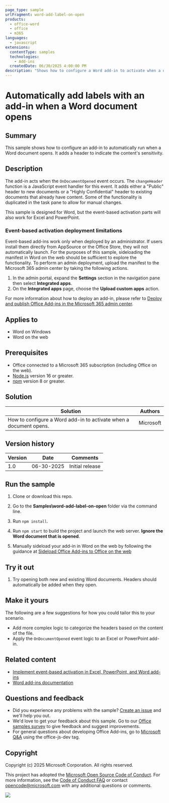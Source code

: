 ```yaml
---
page_type: sample
urlFragment: word-add-label-on-open
products:
  - office-word
  - office
  - m365
languages:
  - javascript
extensions:
  contentType: samples
  technologies:
    - Add-ins
  createdDate: 06/30/2025 4:00:00 PM
description: "Shows how to configure a Word add-in to activate when a document opens."
---
```


# Automatically add labels with an add-in when a Word document opens

## Summary

This sample shows how to configure an add-in to automatically run when a Word document opens. It adds a header to indicate the content's sensitivity.

## Description

The add-in acts when the `OnDocumentOpened` event occurs. The `changeHeader` function is a JavaScript event handler for this event. It adds either a "Public" header to new documents or a "Highly Confidential" header to existing documents that already have content. Some of the functionality is duplicated in the task pane to allow for manual changes.

This sample is designed for Word, but the event-based activation parts will also work for Excel and PowerPoint.

### Event-based activation deployment limitations

Event-based add-ins work only when deployed by an administrator. If users install them directly from AppSource or the Office Store, they will not automatically launch. For the purposes of this sample, sideloading the manifest in Word on the web should be sufficient to explore the functionality.  To perform an admin deployment, upload the manifest to the Microsoft 365 admin center by taking the following actions.

1. In the admin portal, expand the **Settings** section in the navigation pane then select **Integrated apps**.
1. On the **Integrated apps** page, choose the **Upload custom apps** action.

For more information about how to deploy an add-in, please refer to [Deploy and publish Office Add-ins in the Microsoft 365 admin center](https://learn.microsoft.com/microsoft-365/admin/manage/office-addins).

## Applies to

- Word on Windows
- Word on the web

## Prerequisites

- Office connected to a Microsoft 365 subscription (including Office on the web).
- [Node.js](https://nodejs.org/) version 16 or greater.
- [npm](https://docs.npmjs.com/downloading-and-installing-node-js-and-npm) version 8 or greater.

## Solution

| Solution | Authors |
|----------|-----------|
| How to configure a Word add-in to activate when a document opens. | Microsoft |

## Version history

| Version  | Date | Comments |
|----------|------|----------|
| 1.0 | 06-30-2025 | Initial release |

## Run the sample

1. Clone or download this repo.

1. Go to the **Samples\word-add-label-on-open** folder via the command line.

1. Run `npm install`.

1. Run `npm start` to build the project and launch the web server. **Ignore the Word document that is opened**.

1. Manually sideload your add-in in Word on the web by following the guidance at [Sideload Office Add-ins to Office on the web](../testing/sideload-office-add-ins-for-testing.md#manually-sideload-an-add-in-to-office-on-the-web)

## Try it out

1. Try opening both new and existing Word documents. Headers should automatically be added when they open.

## Make it yours

The following are a few suggestions for how you could tailor this to your scenario.

- Add more complex logic to categorize the headers based on the content of the file.
- Apply the `OnDocumentOpened` event logic to an Excel or PowerPoint add-in.

## Related content

- [Implement event-based activation in Excel, PowerPoint, and Word add-ins](https://learn.microsoft.com/office/dev/add-ins/develop/wxp-event-based-activation.md)
- [Word add-ins documentation](https://learn.microsoft.com/office/dev/add-ins/word/)

## Questions and feedback

- Did you experience any problems with the sample? [Create an issue](https://github.com/OfficeDev/Office-Add-in-samples/issues/new/choose) and we'll help you out.
- We'd love to get your feedback about this sample. Go to our [Office samples survey](https://aka.ms/OfficeSamplesSurvey) to give feedback and suggest improvements.
- For general questions about developing Office Add-ins, go to [Microsoft Q&A](https://learn.microsoft.com/answers/topics/office-js-dev.html) using the office-js-dev tag.

## Copyright

Copyright (c) 2025 Microsoft Corporation. All rights reserved.

This project has adopted the [Microsoft Open Source Code of Conduct](https://opensource.microsoft.com/codeofconduct/). For more information, see the [Code of Conduct FAQ](https://opensource.microsoft.com/codeofconduct/faq/) or contact [opencode@microsoft.com](mailto:opencode@microsoft.com) with any additional questions or comments.

<img src="https://pnptelemetry.azurewebsites.net/pnp-officeaddins/samples/word-add-in-label-on-open" />